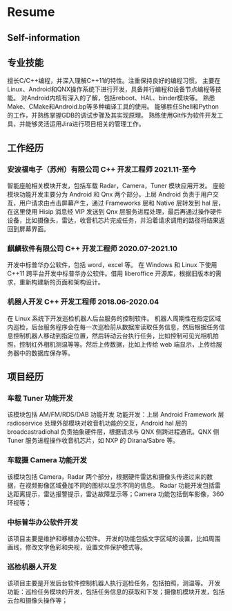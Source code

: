 # Resume

## Self-information

## 专业技能
擅长C/C++编程，并深入理解C++11的特性。注重保持良好的编程习惯。
主要在Linux、Android和QNX操作系统下进行开发，具备并行编程和设备节点编程等技能。
对Android内核有深入的了解，包括reboot、HAL、binder模块等。
熟悉Make、CMake和Android.bp等多种编译工具的使用。
能够胜任Shell和Python的工作，并熟练掌握GDB的调试步骤及其实现原理。
熟练使用Git作为软件开发工具，并能够灵活运用Jira进行项目相关的管理工作。

## 工作经历

### 安波福电子（苏州）有限公司 C++ 开发工程师 2021.11-至今
智能座舱相关模块开发，包括车载 Radar，Camera，Tuner 模块应用开发。
座舱模块功能开发主要分为 Android 和 Qnx 两个部分。上层 Android 负责于用户交互，用户请求由点击屏幕产生，通过 Frameworks 层和 Native 层转发到 hal 层，在这里使用 Hisip 消息经 VIP 发送到 Qnx 层服务进程处理，最后再通过操作硬件设备，比如摄像头，雷达，收音机芯片完成任务，并沿着请求调用的路径将结果返回到屏幕界面。

### 麒麟软件有限公司 C++ 开发工程师 2020.07-2021.10
开发中标普华办公软件，包括 word，excel 等。
在 Windows 和 Linux 下使用 C++11 跨平台开发中标普华办公软件。借用 liberoffice 开源库，根据旧版本的需求，重新构建新的页面和架构设计。

### 机器人开发 C++ 开发工程师 2018.06-2020.04
在 Linux 系统下开发巡检机器人后台服务的控制软件。
机器人周期性在指定区域内巡检，后台服务程序会在每一次巡检前从数据库读取任务信息，然后根据任务信息控制机器人移动到指定位置，然后转动云台执行任务，比如控制可见光相机拍照，控制红外相机测温等等。然后上传数据，比如上传给 web 端显示，上传给服务器中的数据库保存等。

## 项目经历

### 车载 Tuner 功能开发
该模块包括 AM/FM/RDS/DAB 功能开发
功能开发：上层 Android Framework 层 radioservice 处理外部模块对收音机功能的交互，Android hal 层的 broadcastradiohal 负责抽象硬件层，根据请求与 QNX 侧跨进程通讯。QNX 侧 Tuner 服务进程操作收音机芯片，如 NXP 的 Dirana/Sabre 等。

### 车载摄 Camera 功能开发
该模块包括 Camera，Radar 两个部分，根据硬件雷达和摄像头传递过来的数据，在视频影像区域叠加不同的图标以显示不同的信息。
Radar 功能开发包括雷达距离提示，雷达报警提示，雷达故障显示等；Camera 功能包括倒车影像，360 环视等；

### 中标普华办公软件开发
该项目主要是维护和移植办公软件。
开发的功能包括文字区域的设置，比如周围画线，修改文字色彩和央视，设置文件保护模式等。

### 巡检机器人开发
该项目主要是开发后台软件控制机器人执行巡检任务，包括拍照，测温等。
开发功能：巡检任务模块的开发，包括任务信息的获取和下发；摄像机模块开发，包括云台和摄像头操作等；
